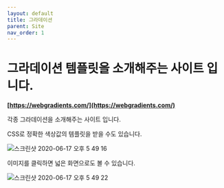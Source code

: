 ```yaml
---
layout: default
title: 그라데이션
parent: Site
nav_order: 1
---
```


# 그라데이션 템플릿을 소개해주는 사이트 입니다.

**[https://webgradients.com/](https://webgradients.com/)**

각종 그라데이션을 소개해주는 사이트 입니다.

CSS로 정확한 색상값의 템플릿을 받을 수도 있습니다.

![스크린샷 2020-06-17 오후 5 49 16](https://user-images.githubusercontent.com/16849874/84877120-0491d980-b0c3-11ea-93e8-59d688f0ddfa.png)

이미지를 클릭하면 넓은 화면으로도 볼 수 있습니다.

![스크린샷 2020-06-17 오후 5 49 22](https://user-images.githubusercontent.com/16849874/84877112-00fe5280-b0c3-11ea-9aca-087410b424cb.png)


